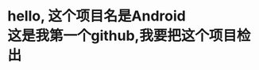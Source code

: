 <html>
<head></head>

<body>
  <h1>hello, 这个项目名是Android<br>
  这是我第一个github,我要把这个项目检出</h1>
</body>

</html>
